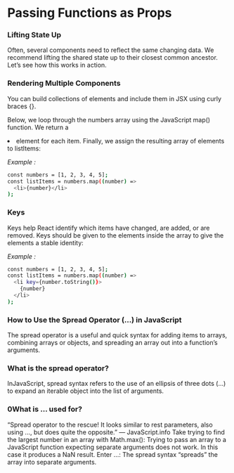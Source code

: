 # Passing Functions as Props

### Lifting State Up
Often, several components need to reflect the same changing data. We recommend lifting the shared state up to their closest common ancestor. Let’s see how this works in action.


### Rendering Multiple Components
You can build collections of elements and include them in JSX using curly braces {}.

Below, we loop through the numbers array using the JavaScript map() function. We return a <li> element for each item. Finally, we assign the resulting array of elements to listItems:

*Example :*
```bash
const numbers = [1, 2, 3, 4, 5];
const listItems = numbers.map((number) =>
  <li>{number}</li>
);
```

### Keys
Keys help React identify which items have changed, are added, or are removed. Keys should be given to the elements inside the array to give the elements a stable identity:

*Example :*
```bash
const numbers = [1, 2, 3, 4, 5];
const listItems = numbers.map((number) =>
  <li key={number.toString()}>
    {number}
  </li>
);
```

### How to Use the Spread Operator (…) in JavaScript
The spread operator is a useful and quick syntax for adding items to arrays, combining arrays or objects, and spreading an array out into a function’s arguments.

### What is the spread operator?
InJavaScript, spread syntax refers to the use of an ellipsis of three dots (…) to expand an iterable object into the list of arguments.

### 0What is ... used for?
“Spread operator to the rescue! It looks similar to rest parameters, also using ..., but does quite the opposite.” — JavaScript.info
Take trying to find the largest number in an array with Math.max():
Trying to pass an array to a JavaScript function expecting separate arguments does not work. In this case it produces a NaN result. Enter …:
The spread syntax “spreads” the array into separate arguments.

